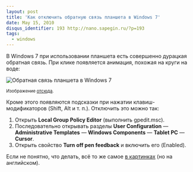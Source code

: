 ```yaml
---
layout: post
title: 'Как отключить обратную связь планшета в Windows 7'
date: May 15, 2010
disqus_identifier: 193 http://nano.sapegin.ru/?p=193
tags:
  - windows
---
```


В Windows 7 при использовании планшета есть совершенно дурацкая обратная связь. При клике появляется анимация, похожая на круги на воде:

![Обратная связь планшета в Windows 7](/images/pen_feedback.png)

<small>Изображение [отсюда](http://blogs.msdn.com/saveenr/archive/2010/01/06/configuring-windows-7-and-your-pressure-sensitive-tablet-to-avoid-cursor-ring-animations-a-k-a-dynamic-feedback.aspx).</small>

Кроме этого появляются подсказки при нажатии клавиш-модификаторов (Shift, Alt и т. п.). Отключить это можно так:

1. Открыть **Local Group Policy Editor** (выполнить gpedit.msc).
2. Последовательно открывать разделы **User Configuration** — **Administrative Templates** — **Windows Components** — **Tablet PC** — **Cursor**.
3. Открыть свойство **Turn off pen feedback** и включить его (Enabled).

Если не понятно, что делать, всё то же самое [в картинках](http://blogs.msdn.com/saveenr/archive/2010/01/06/configuring-windows-7-and-your-pressure-sensitive-tablet-to-avoid-cursor-ring-animations-a-k-a-dynamic-feedback.aspx) (но на английском).
